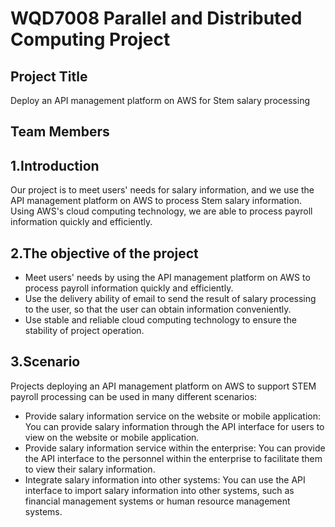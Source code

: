 # WQD7008 Parallel and Distributed Computing Project 
## Project Title  
Deploy an API management platform on AWS for Stem salary processing
## Team Members
## 1.Introduction
Our project is to meet users' needs for salary information, and we use the API management platform on AWS to process Stem salary information. Using AWS's cloud computing technology, we are able to process payroll information quickly and efficiently.
## 2.The objective of the project
+	Meet users' needs by using the API management platform on AWS to process payroll information quickly and efficiently.
+	Use the delivery ability of email to send the result of salary processing to the user, so that the user can obtain information conveniently.
+ Use stable and reliable cloud computing technology to ensure the stability of project operation.
## 3.Scenario
Projects deploying an API management platform on AWS to support STEM payroll processing can be used in many different scenarios:
+ Provide salary information service on the website or mobile application: You can provide salary information through the API interface for users to view on the website or mobile application.
+	Provide salary information service within the enterprise: You can provide the API interface to the personnel within the enterprise to facilitate them to view their salary information.
+	Integrate salary information into other systems: You can use the API interface to import salary information into other systems, such as financial management systems or human resource management systems.
